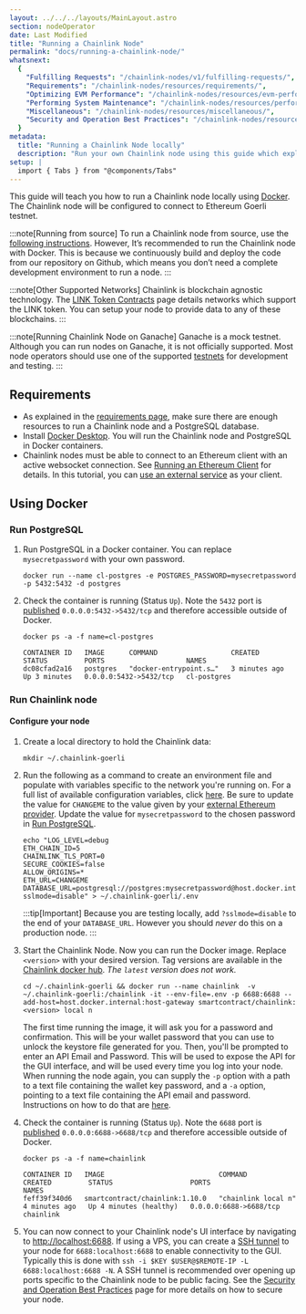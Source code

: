 ```yaml
---
layout: ../../../layouts/MainLayout.astro
section: nodeOperator
date: Last Modified
title: "Running a Chainlink Node"
permalink: "docs/running-a-chainlink-node/"
whatsnext:
  {
    "Fulfilling Requests": "/chainlink-nodes/v1/fulfilling-requests/",
    "Requirements": "/chainlink-nodes/resources/requirements/",
    "Optimizing EVM Performance": "/chainlink-nodes/resources/evm-performance-configuration/",
    "Performing System Maintenance": "/chainlink-nodes/resources/performing-system-maintenance/",
    "Miscellaneous": "/chainlink-nodes/resources/miscellaneous/",
    "Security and Operation Best Practices": "/chainlink-nodes/resources/best-security-practices/",
  }
metadata:
  title: "Running a Chainlink Node locally"
  description: "Run your own Chainlink node using this guide which explains the requirements and basics for getting started."
setup: |
  import { Tabs } from "@components/Tabs"
---
```


This guide will teach you how to run a Chainlink node locally using [Docker](#using-docker). The Chainlink node will be configured to connect to Ethereum Goerli testnet.

:::note[Running from source]
To run a Chainlink node from source, use the [following instructions](https://github.com/smartcontractkit/chainlink#install). However, It’s recommended to run the Chainlink node with Docker. This is because we continuously build and deploy the code from our repository on Github, which means you don’t need a complete development environment to run a node.
:::

:::note[Other Supported Networks]
Chainlink is blockchain agnostic technology. The [LINK Token Contracts](/resources/link-token-contracts/) page details networks which support the LINK token. You can setup your node to provide data to any of these blockchains.
:::

:::note[Running Chainlink Node on Ganache]
Ganache is a mock testnet. Although you can run nodes on Ganache, it is not officially supported. Most node operators should use one of the supported [testnets](/resources/link-token-contracts/) for development and testing.
:::

## Requirements

- As explained in the [requirements page](/chainlink-nodes/resources/requirements/), make sure there are enough resources to run a Chainlink node and a PostgreSQL database.
- Install [Docker Desktop](https://docs.docker.com/get-docker/). You will run the Chainlink node and PostgreSQL in Docker containers.
- Chainlink nodes must be able to connect to an Ethereum client with an active websocket connection. See [Running an Ethereum Client](/chainlink-nodes/resources/run-an-ethereum-client/) for details. In this tutorial, you can [use an external service](/chainlink-nodes/resources/run-an-ethereum-client/#external-services) as your client.

## Using Docker

### Run PostgreSQL

1. Run PostgreSQL in a Docker container. You can replace `mysecretpassword` with your own password.

   ```shell
   docker run --name cl-postgres -e POSTGRES_PASSWORD=mysecretpassword -p 5432:5432 -d postgres
   ```

1. Check the container is running (Status `Up`). Note the `5432` port is [published](https://docs.docker.com/config/containers/container-networking/#published-ports) `0.0.0.0:5432->5432/tcp` and therefore accessible outside of Docker.

   ```shell
   docker ps -a -f name=cl-postgres

   CONTAINER ID   IMAGE      COMMAND                  CREATED         STATUS         PORTS                    NAMES
   dc08cfad2a16   postgres   "docker-entrypoint.s…"   3 minutes ago   Up 3 minutes   0.0.0.0:5432->5432/tcp   cl-postgres

   ```

### Run Chainlink node

#### Configure your node

1. Create a local directory to hold the Chainlink data:

   ```shell Goerli
   mkdir ~/.chainlink-goerli
   ```

1. Run the following as a command to create an environment file and populate with variables specific to the network you're running on. For a full list of available configuration variables, click [here](/chainlink-nodes/v1/configuration/).
   Be sure to update the value for `CHANGEME` to the value given by your [external Ethereum provider](/chainlink-nodes/resources/run-an-ethereum-client/#external-services). Update the value for `mysecretpassword` to the chosen password in [Run PostgreSQL](#run-postgresql).

   ```shell Goerli
   echo "LOG_LEVEL=debug
   ETH_CHAIN_ID=5
   CHAINLINK_TLS_PORT=0
   SECURE_COOKIES=false
   ALLOW_ORIGINS=*
   ETH_URL=CHANGEME
   DATABASE_URL=postgresql://postgres:mysecretpassword@host.docker.internal:5432/postgres?sslmode=disable" > ~/.chainlink-goerli/.env
   ```

   :::tip[Important]
   Because you are testing locally, add `?sslmode=disable` to the end of your
   `DATABASE_URL`. However you should _never_ do this on a production node.
   :::

1. Start the Chainlink Node. Now you can run the Docker image. Replace `<version>` with your desired version. Tag versions are available in the [Chainlink docker hub](https://hub.docker.com/r/smartcontract/chainlink/tags). _The `latest` version does not work._

   ```shell Goerli
   cd ~/.chainlink-goerli && docker run --name chainlink  -v ~/.chainlink-goerli:/chainlink -it --env-file=.env -p 6688:6688 --add-host=host.docker.internal:host-gateway smartcontract/chainlink:<version> local n
   ```

   The first time running the image, it will ask you for a password and confirmation. This will be your wallet password that you can use to unlock the keystore file generated for you. Then, you'll be prompted to enter an API Email and Password. This will be used to expose the API for the GUI interface, and will be used every time you log into your node. When running the node again, you can supply the `-p` option with a path to a text file containing the wallet key password, and a `-a` option, pointing to a text file containing the API email and password. Instructions on how to do that are [here](/chainlink-nodes/resources/miscellaneous/#use-password-and-api-files-on-startup).

1. Check the container is running (Status `Up`). Note the `6688` port is [published](https://docs.docker.com/config/containers/container-networking/#published-ports) `0.0.0.0:6688->6688/tcp` and therefore accessible outside of Docker.

   ```shell
   docker ps -a -f name=chainlink

   CONTAINER ID   IMAGE                            COMMAND               CREATED         STATUS                   PORTS                    NAMES
   feff39f340d6   smartcontract/chainlink:1.10.0   "chainlink local n"   4 minutes ago   Up 4 minutes (healthy)   0.0.0.0:6688->6688/tcp   chainlink
   ```

1. You can now connect to your Chainlink node's UI interface by navigating to [http://localhost:6688](http://localhost:6688). If using a VPS, you can create a [SSH tunnel](https://www.howtogeek.com/168145/how-to-use-ssh-tunneling/) to your node for `6688:localhost:6688` to enable connectivity to the GUI. Typically this is done with `ssh -i $KEY $USER@$REMOTE-IP -L 6688:localhost:6688 -N`. A SSH tunnel is recommended over opening up ports specific to the Chainlink node to be public facing. See the [Security and Operation Best Practices](/chainlink-nodes/resources/best-security-practices/) page for more details on how to secure your node.
